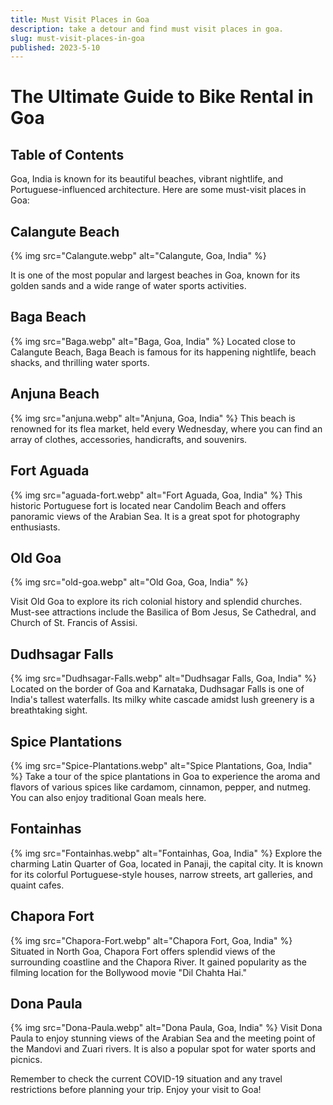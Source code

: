 ```yaml
---
title: Must Visit Places in Goa
description: take a detour and find must visit places in goa.
slug: must-visit-places-in-goa
published: 2023-5-10
---
```


# The Ultimate Guide to Bike Rental in Goa

## Table of Contents

Goa, India is known for its beautiful beaches, vibrant nightlife, and Portuguese-influenced architecture. Here are some must-visit places in Goa:

## Calangute Beach

{% img src="Calangute.webp" alt="Calangute, Goa, India" %}

It is one of the most popular and largest beaches in Goa, known for its golden sands and a wide range of water sports activities.

## Baga Beach

{% img src="Baga.webp" alt="Baga, Goa, India" %}
Located close to Calangute Beach, Baga Beach is famous for its happening nightlife, beach shacks, and thrilling water sports.

## Anjuna Beach

{% img src="anjuna.webp" alt="Anjuna, Goa, India" %}
This beach is renowned for its flea market, held every Wednesday, where you can find an array of clothes, accessories, handicrafts, and souvenirs.

## Fort Aguada

{% img src="aguada-fort.webp" alt="Fort Aguada, Goa, India" %}
This historic Portuguese fort is located near Candolim Beach and offers panoramic views of the Arabian Sea. It is a great spot for photography enthusiasts.

## Old Goa

{% img src="old-goa.webp" alt="Old Goa, Goa, India" %}

Visit Old Goa to explore its rich colonial history and splendid churches. Must-see attractions include the Basilica of Bom Jesus, Se Cathedral, and Church of St. Francis of Assisi.

## Dudhsagar Falls

{% img src="Dudhsagar-Falls.webp" alt="Dudhsagar Falls, Goa, India" %}
Located on the border of Goa and Karnataka, Dudhsagar Falls is one of India's tallest waterfalls. Its milky white cascade amidst lush greenery is a breathtaking sight.

## Spice Plantations

{% img src="Spice-Plantations.webp" alt="Spice Plantations, Goa, India" %}
Take a tour of the spice plantations in Goa to experience the aroma and flavors of various spices like cardamom, cinnamon, pepper, and nutmeg. You can also enjoy traditional Goan meals here.

## Fontainhas

{% img src="Fontainhas.webp" alt="Fontainhas, Goa, India" %}
Explore the charming Latin Quarter of Goa, located in Panaji, the capital city. It is known for its colorful Portuguese-style houses, narrow streets, art galleries, and quaint cafes.

## Chapora Fort

{% img src="Chapora-Fort.webp" alt="Chapora Fort, Goa, India" %}
Situated in North Goa, Chapora Fort offers splendid views of the surrounding coastline and the Chapora River. It gained popularity as the filming location for the Bollywood movie "Dil Chahta Hai."

## Dona Paula

{% img src="Dona-Paula.webp" alt="Dona Paula, Goa, India" %}
Visit Dona Paula to enjoy stunning views of the Arabian Sea and the meeting point of the Mandovi and Zuari rivers. It is also a popular spot for water sports and picnics.

Remember to check the current COVID-19 situation and any travel restrictions before planning your trip. Enjoy your visit to Goa!
